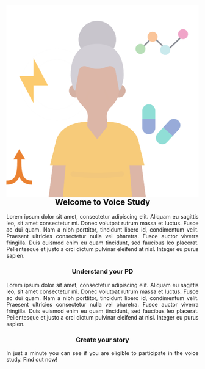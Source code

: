 <img src="./about_the_study.png"
     alt="Markdown Monster icon"
     style="float: left; margin-right: 10px;" />
     
<section style="height: 30vw; min-height: 15rem; background: linear-gradient(#5A478F, #47337D)">
    <div style="
      height: 30vw;
      min-height: 15rem;
      background-image: url(./about_the_study.png);
      background-position: center;
      background-size: contain;
      background-repeat: no-repeat">
    </div>
</section>

<h2 align="center">Welcome to Voice Study</h2>

<p align="justify">Lorem ipsum dolor sit amet, consectetur adipiscing elit. Aliquam eu sagittis leo,
sit amet consectetur mi. Donec volutpat rutrum massa et luctus.
Fusce ac dui quam. Nam a nibh porttitor, tincidunt libero id, condimentum velit.
Praesent ultricies consectetur nulla vel pharetra. Fusce auctor viverra fringilla.
Duis euismod enim eu quam tincidunt, sed faucibus leo placerat.
Pellentesque et justo a orci dictum pulvinar eleifend at nisl. Integer eu purus sapien.</p>

<h3 align="center">Understand your PD</h3>

<p align="justify">Lorem ipsum dolor sit amet, consectetur adipiscing elit. Aliquam eu sagittis leo,
sit amet consectetur mi. Donec volutpat rutrum massa et luctus.
Fusce ac dui quam. Nam a nibh porttitor, tincidunt libero id, condimentum velit.
Praesent ultricies consectetur nulla vel pharetra. Fusce auctor viverra fringilla.
Duis euismod enim eu quam tincidunt, sed faucibus leo placerat.
Pellentesque et justo a orci dictum pulvinar eleifend at nisl. Integer eu purus sapien.</p>

<h3 align="center">Create your story</h3>

<p align="justify">In just a minute you can see if you are eligible to participate in the voice study. Find out now!</p>


